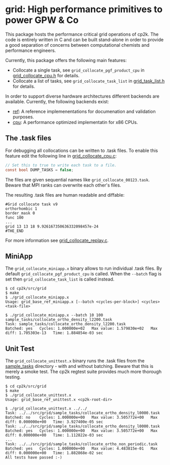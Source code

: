 # grid: High performance primitives to power GPW & Co

This package hosts the performance critical grid operations of cp2k. The code is
entirely written in C and can be built stand-alone in order to provide a good
separation of concerns between computational chemists and performance engineers.

Currently, this package offers the following main features:

- Collocate a single task, see `grid_collocate_pgf_product_cpu` in
  [grid_collocate_cpu.h](grid_collocate_cpu.h) for details.
- Collocate a list of tasks, see `grid_collocate_task_list` in
  [grid_task_list.h](grid_task_list.h) for details.

In order to support diverse hardware architectures different backends are available.
Currently, the following backends exist:

- [ref](./ref/): A reference implemenentations for documenation and validation purposes.
- [cpu](./cpu/): A performance optimized implementatin for x86 CPUs.

## The .task files

For debugging all collocations can be written to .task files. To enable this
feature edit the following line in [grid_collocate_cpu.c](grid_collocate_cpu.c):

```C
// Set this to true to write each task to a file.
const bool DUMP_TASKS = false;
```

The files are given sequential names like `grid_collocate_00123.task`.
Beware that MPI ranks can overwrite each other's files.

The resulting .task files are human readable and diffable:

```task-file
#Grid collocate task v9
orthorhombic 1
border_mask 0
func 100
...
grid 13 13 18 9.926167350636332098457e-24
#THE_END
```

For more information see [grid_collocate_replay.c](grid_collocate_replay.c).

## MiniApp

The `grid_collocate_miniapp.x` binary allows to run individual .task files.
By default `grid_collocate_pgf_product_cpu` is called. When the `--batch` flag
is set then `grid_collocate_task_list` is called instead.

<!-- markdownlint-disable MD013 -->
```shell
$ cd cp2k/src/grid
$ make
$ ./grid_collocate_miniapp.x
Usage: grid_base_ref_miniapp.x [--batch <cycles-per-block>] <cycles> <task-file>

$ ./grid_collocate_miniapp.x --batch 10 100 sample_tasks/collocate_ortho_density_l2200.task
Task: sample_tasks/collocate_ortho_density_l2200.task                     Batched: yes   Cycles: 1.000000e+02   Max value: 1.579830e+02   Max diff: 1.705303e-13   Time: 1.884854e-03 sec
```
<!-- markdownlint-enable MD013 -->

## Unit Test

The `grid_collocate_unittest.x` binary runs the .task files from the
[sample_tasks](./sample_tasks/) directory - with and without batching.
Beware that this is merely a smoke test.
The cp2k regtest suite provides much more thorough testing.

<!-- markdownlint-disable MD013 -->
```shell
$ cd cp2k/src/grid
$ make
$ ./grid_collocate_unittest.x
Usage: grid_base_ref_unittest.x <cp2k-root-dir>

$ ./grid_collocate_unittest.x ../../
Task: ../../src/grid/sample_tasks/collocate_ortho_density_l0000.task      Batched: no    Cycles: 1.000000e+00   Max value: 3.505772e+00   Max diff: 0.000000e+00   Time: 3.927400e-05 sec
Task: ../../src/grid/sample_tasks/collocate_ortho_density_l0000.task      Batched: yes   Cycles: 1.000000e+00   Max value: 3.505772e+00   Max diff: 0.000000e+00   Time: 1.112822e-03 sec
...
Task: ../../src/grid/sample_tasks/collocate_ortho_non_periodic.task       Batched: yes   Cycles: 1.000000e+00   Max value: 4.483815e-01   Max diff: 0.000000e+00   Time: 1.882868e-02 sec
All tests have passed :-)
```
<!-- markdownlint-enable MD013 -->
